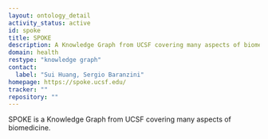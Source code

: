 ```yaml
---
layout: ontology_detail
activity_status: active
id: spoke
title: SPOKE
description: A Knowledge Graph from UCSF covering many aspects of biomedicine.
domain: health
restype: "knowledge graph"
contact:
  label: "Sui Huang, Sergio Baranzini"
homepage: https://spoke.ucsf.edu/
tracker: ""
repository: ""
---
```


SPOKE is a Knowledge Graph from UCSF covering many aspects of biomedicine.
